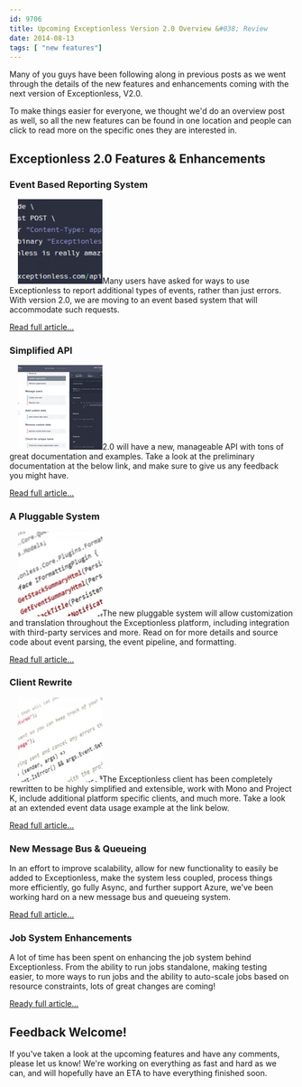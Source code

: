 ```yaml
---
id: 9706
title: Upcoming Exceptionless Version 2.0 Overview &#038; Review
date: 2014-08-13
tags: [ "new features"]
---
```

Many of you guys have been following along in previous posts as we went through the details of the new features and enhancements coming with the next version of Exceptionless, V2.0.

To make things easier for everyone, we thought we'd do an overview post as well, so all the new features can be found in one location and people can click to read more on the specific ones they are interested in.<!--more-->

## Exceptionless 2.0 Features & Enhancements

### Event Based Reporting System

[<img loading="lazy" style="margin-left:15px;" class="alignright wp-image-8588 size-thumbnail" src="/assets/ex-curl-150x150.png" alt="Post Event Exceptionless" width="150" height="150" data-id="8588" />](/assets/ex-curl.png)Many users have asked for ways to use Exceptionless to report additional types of events, rather than just errors. With version 2.0, we are moving to an event based system that will accommodate such requests.

[Read full article...](/event-based-reporting-system-coming-version-2-0/ "Event Based Reporting System Coming in Version 2.0")

### Simplified API

[<img loading="lazy" style="margin-left:15px;" class="alignright wp-image-9028 size-thumbnail" src="/assets/Screen-shot-2014-06-11-at-5.20.44-PM-150x150.png" alt="Exceptionless API Documentation" width="150" height="150" data-id="9028" />](/assets/Screen-shot-2014-06-11-at-5.20.44-PM.png)2.0 will have a new, manageable API with tons of great documentation and examples. Take a look at the preliminary documentation at the below link, and make sure to give us any feedback you might have.

[Read full article...](/upcoming-exceptionless-2-0-simplified-api/ "More from the Upcoming Exceptionless 2.0: Simplified API")

### A Pluggable System

[<img loading="lazy" style="margin-left:15px;" class="alignright wp-image-9075 size-thumbnail" src="/assets/pluggable-system-150x150.jpg" alt="Pluggable System" width="150" height="150" data-id="9075" />](/assets/pluggable-system.jpg)The new pluggable system will allow customization and translation throughout the Exceptionless platform, including integration with third-party services and more. Read on for more details and source code about event parsing, the event pipeline, and formatting.

[Read full article...](/coming-exceptionless-2-0-pluggable-system/ "Coming in Exceptionless 2.0 – A Pluggable System")

### Client Rewrite

[<img loading="lazy" style="margin-left:15px;" class="alignright wp-image-9099 size-thumbnail" src="/assets/new-client-header-150x150.jpg" alt="new-client-header" width="150" height="150" data-id="9099" />](/assets/new-client-header.jpg)The Exceptionless client has been completely rewritten to be highly simplified and extensible, work with Mono and Project K, include additional platform specific clients, and much more. Take a look at an extended event data usage example at the link below.

[Read full article...](/exceptionless-2-0-client-rewrite-sneak-peek-usage-example/ "Exceptionless 2.0 Client Rewrite Sneak Peek Usage Example")

### New Message Bus & Queueing

In an effort to improve scalability, allow for new functionality to easily be added to Exceptionless, make the system less coupled, process things more efficiently, go fully Async, and further support Azure, we’ve been working hard on a new message bus and queueing system.

[Read full article...](/version-2-0s-new-message-bus-queueing-systems/ "Version 2.0′s New Message Bus and Queueing Systems")

### Job System Enhancements

A lot of time has been spent on enhancing the job system behind Exceptionless. From the ability to run jobs standalone, making testing easier, to more ways to run jobs and the ability to auto-scale jobs based on resource constraints, lots of great changes are coming!

[Ready full article...](/job-system-enhancements-version-2s-got-em/ "Job System Enhancements – Version 2′s Got Em!")

## Feedback Welcome!

If you've taken a look at the upcoming features and have any comments, please let us know! We're working on everything as fast and hard as we can, and will hopefully have an ETA to have everything finished soon.
